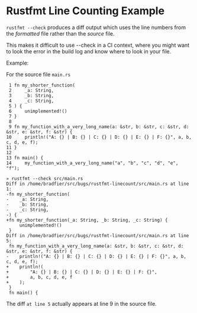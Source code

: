 # Rustfmt Line Counting Example

`rustfmt --check` produces a diff output which uses the line numbers
from the *formatted* file rather than the *source* file.

This makes it difficult to use --check in a CI context, where
you might want to look the error in the build log and know where to
look in your file.


Example:

For the source file `main.rs`
```
 1 fn my_shorter_function(
 2     _a: String,
 3     _b: String,
 4     _c: String,
 5 ) {
 6     unimplemented!()
 7 }
 8
 9 fn my_function_with_a_very_long_name(a: &str, b: &str, c: &str, d: &str, e: &str, f: &str) {
10     println!("A: {} | B: {} | C: {} | D: {} | E: {} | F: {}", a, b, c, d, e, f);
11 }
12
13 fn main() {
14     my_function_with_a_very_long_name("a", "b", "c", "d", "e", "f");
```

```
» rustfmt --check src/main.rs
Diff in /home/bradfier/src/bugs/rustfmt-linecount/src/main.rs at line 1:
-fn my_shorter_function(
-    _a: String,
-    _b: String,
-    _c: String,
-) {
+fn my_shorter_function(_a: String, _b: String, _c: String) {
     unimplemented!()
 }
Diff in /home/bradfier/src/bugs/rustfmt-linecount/src/main.rs at line 5:
 fn my_function_with_a_very_long_name(a: &str, b: &str, c: &str, d: &str, e: &str, f: &str) {
-    println!("A: {} | B: {} | C: {} | D: {} | E: {} | F: {}", a, b, c, d, e, f);
+    println!(
+        "A: {} | B: {} | C: {} | D: {} | E: {} | F: {}",
+        a, b, c, d, e, f
+    );
 }
 fn main() {
```

The diff `at line 5` actually appears at line 9 in the source file.
